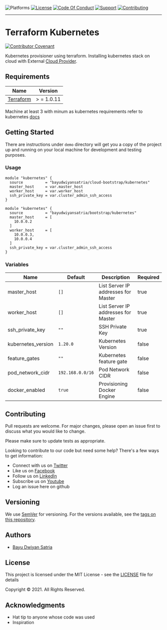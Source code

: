 ![Platforms](https://img.shields.io/badge/%20Platforms-Windows%20/%20Linux-blue.svg?style=flat-square")
[![License](https://img.shields.io/badge/%20Licence-MIT-green.svg?style=flat-square)](LICENSE.md)
[![Code Of Conduct](https://img.shields.io/badge/Community-Code%20of%20Conduct-orange.svg?style=flat-squre)](CODE_OF_CONDUCT.md)
[![Support](https://img.shields.io/badge/Community-Support-red.svg?style=flat-square)](SUPPORT.md)
[![Contributing](https://img.shields.io/badge/%20Community-Contribution-yellow.svg?style=flat-square)](CONTRIBUTING.md)

<hr>

# Terraform Kubernetes

[![Contributor Covenant](https://img.shields.io/badge/Contributor%20Covenant-v1.4%20adopted-ff69b4.svg)](CODE_OF_CONDUCT.md)

Kubernetes provisioner using terraform. Installing kubernetes stack on cloud with
External [Cloud Provider](https://github.com/kubernetes/cloud-provider).

## Requirements

| Name | Version |
| ---- | ------- |
| [Terraform](https://www.terraform.io/downloads.html) |  > = 1.0.11 |

Machine at least 3 with minum as kubernetes requirements refer to
kubernetes [docs](https://kubernetes.io/docs/setup/production-environment)

## Getting Started

There are instructions under `demo` directory will get you a copy of the project up and running on your local machine
for development and testing purposes.

### Usage

```shell
module "kubernetes" {
  source          = "bayudwiyansatria/cloud-bootstrap/kubernetes"
  master_host     = var.master_host
  worker_host     = var.worker_host
  ssh_private_key = var.cluster_admin_ssh_access
}
```

```shell
module "kubernetes" {
  source          = "bayudwiyansatria/bootstrap/kubernetes"
  master_host     = [
    10.0.0.2
  ]
  worker_host     = [
    10.0.0.3,
    10.0.0.4
  ]
  ssh_private_key = var.cluster_admin_ssh_access
}
```

### Variables

| Name | Default | Description | Required |
| ---- | ------- | ----------- | -------- |
| master_host | `[]` | List Server IP addresses for Master | true |
| worker_host | `[]` | List Server IP addresses for Master | true |
| ssh_private_key | `""` | SSH Private Key | true |
| kubernetes_version | `1.20.0` | Kubernetes Version | false |
| feature_gates | `""` | Kubernetes feature gate | false |
| pod_network_cidr | `192.168.0.0/16` | Pod Network CIDR | false |
| docker_enabled | `true` | Provisioning Docker Engine | false |

## Contributing

Pull requests are welcome. For major changes, please open an issue first to discuss what you would like to change.

Please make sure to update tests as appropriate.

Looking to contribute to our code but need some help? There's a few ways to get information:

* Connect with us on [Twitter](https://twitter.com/bayudsatria)
* Like us on [Facebook](https://facebook.com/PBayuDSatria)
* Follow us on [LinkedIn](https://linkedin.com/in/bayudwiyansatria)
* Subscribe us on [Youtube](https://youtube.com/channel/UCihxWj1rtheK73mGdrf0OiA)
* Log an issue here on github

## Versioning

We use [SemVer](http://semver.org/) for versioning. For the versions available, see
the [tags on this repository](https://github.com/bayudwiyansatria/Development-And-Operations/tags).

## Authors

- [Bayu Dwiyan Satria](https://github.com/bayudwiyansatria)

## License

This project is licensed under the MIT License - see the [LICENSE](LICENSE) file for details

<p> Copyright &copy; 2021. All Rights Reserved.

## Acknowledgments

* Hat tip to anyone whose code was used
* Inspiration
